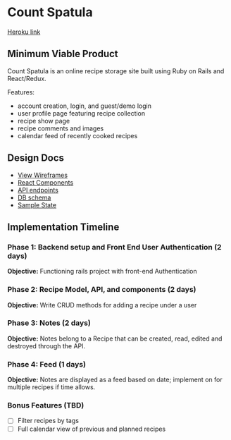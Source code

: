 # Count Spatula

[Heroku link][heroku]

[heroku]: http://herokuapp.component-hierarchy

## Minimum Viable Product

Count Spatula is an online recipe storage site built using Ruby on Rails and React/Redux.

Features:
* account creation, login, and guest/demo login
* user profile page featuring recipe collection
* recipe show page
* recipe comments and images
* calendar feed of recently cooked recipes

## Design Docs
* [View Wireframes][wireframes]
* [React Components][components]
* [API endpoints][api-endpoints]
* [DB schema][schema]
* [Sample State][sample-state]

[wireframes]: docs/wireframes
[components]: docs/component-hierarchy.md
[sample-state]: docs/sample-state.md
[api-endpoints]: docs/api-endpoints.md
[schema]: docs/schema.md

## Implementation Timeline

### Phase 1: Backend setup and Front End User Authentication (2 days)

**Objective:** Functioning rails project with front-end Authentication

### Phase 2: Recipe Model, API, and components (2 days)

**Objective:** Write CRUD methods for adding a recipe under a user

### Phase 3: Notes (2 days)

**Objective:** Notes belong to a Recipe that can be created, read, edited and destroyed through the API.

### Phase 4: Feed (1 days)

**Objective:** Notes are displayed as a feed based on date; implement on for multiple recipes if time allows.


### Bonus Features (TBD)
- [ ] Filter recipes by tags
- [ ] Full calendar view of previous and planned recipes
